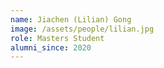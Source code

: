 ```yaml
---
name: Jiachen (Lilian) Gong
image: /assets/people/lilian.jpg
role: Masters Student
alumni_since: 2020
---
```


